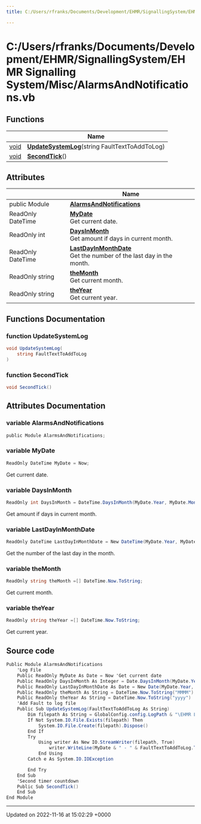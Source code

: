 ```yaml
---
title: C:/Users/rfranks/Documents/Development/EHMR/SignallingSystem/EHMR Signalling System/Misc/AlarmsAndNotifications.vb

---
```


# C:/Users/rfranks/Documents/Development/EHMR/SignallingSystem/EHMR Signalling System/Misc/AlarmsAndNotifications.vb



## Functions

|                | Name           |
| -------------- | -------------- |
| [void](/SignallingSystem-doc/vb/Files/SerialPixelLeds_8vb/#variable-void) | **[UpdateSystemLog](/SignallingSystem-doc/vb/Files/AlarmsAndNotifications_8vb/#function-updatesystemlog)**(string FaultTextToAddToLog) |
| [void](/SignallingSystem-doc/vb/Files/SerialPixelLeds_8vb/#variable-void) | **[SecondTick](/SignallingSystem-doc/vb/Files/AlarmsAndNotifications_8vb/#function-secondtick)**() |

## Attributes

|                | Name           |
| -------------- | -------------- |
| ﻿public Module | **[AlarmsAndNotifications](/SignallingSystem-doc/vb/Files/AlarmsAndNotifications_8vb/#variable-alarmsandnotifications)**  |
| ReadOnly DateTime | **[MyDate](/SignallingSystem-doc/vb/Files/AlarmsAndNotifications_8vb/#variable-mydate)** <br>Get current date.  |
| ReadOnly int | **[DaysInMonth](/SignallingSystem-doc/vb/Files/AlarmsAndNotifications_8vb/#variable-daysinmonth)** <br>Get amount if days in current month.  |
| ReadOnly DateTime | **[LastDayInMonthDate](/SignallingSystem-doc/vb/Files/AlarmsAndNotifications_8vb/#variable-lastdayinmonthdate)** <br>Get the number of the last day in the month.  |
| ReadOnly string | **[theMonth](/SignallingSystem-doc/vb/Files/AlarmsAndNotifications_8vb/#variable-themonth)** <br>Get current month.  |
| ReadOnly string | **[theYear](/SignallingSystem-doc/vb/Files/AlarmsAndNotifications_8vb/#variable-theyear)** <br>Get current year.  |


## Functions Documentation

### function UpdateSystemLog

```csharp
void UpdateSystemLog(
    string FaultTextToAddToLog
)
```


### function SecondTick

```csharp
void SecondTick()
```



## Attributes Documentation

### variable AlarmsAndNotifications

```csharp
﻿public Module AlarmsAndNotifications;
```


### variable MyDate

```csharp
ReadOnly DateTime MyDate = Now;
```

Get current date. 

### variable DaysInMonth

```csharp
ReadOnly int DaysInMonth = DateTime.DaysInMonth(MyDate.Year, MyDate.Month);
```

Get amount if days in current month. 

### variable LastDayInMonthDate

```csharp
ReadOnly DateTime LastDayInMonthDate = New DateTime(MyDate.Year, MyDate.Month, DaysInMonth);
```

Get the number of the last day in the month. 

### variable theMonth

```csharp
ReadOnly string theMonth =[] DateTime.Now.ToString;
```

Get current month. 

### variable theYear

```csharp
ReadOnly string theYear =[] DateTime.Now.ToString;
```

Get current year. 


## Source code

```csharp
Public Module AlarmsAndNotifications
    'Log File
    Public ReadOnly MyDate As Date = Now 'Get current date
    Public ReadOnly DaysInMonth As Integer = Date.DaysInMonth(MyDate.Year, MyDate.Month) 'Get amount if days in current month
    Public ReadOnly LastDayInMonthDate As Date = New Date(MyDate.Year, MyDate.Month, DaysInMonth) 'Get the number of the last day in the month
    Public ReadOnly theMonth As String = DateTime.Now.ToString("MMMM") 'Get current month
    Public ReadOnly theYear As String = DateTime.Now.ToString("yyyy") 'Get current year
    'Add Fault to log file
    Public Sub UpdateSystemLog(FaultTextToAddToLog As String)
        Dim filepath As String = GlobalConfig.config.LogPath & "\EHMR Log File " & theMonth & " " & theYear & ".txt"
        If Not System.IO.File.Exists(filepath) Then
            System.IO.File.Create(filepath).Dispose()
        End If
        Try
            Using writer As New IO.StreamWriter(filepath, True)
                writer.WriteLine(MyDate & " - " & FaultTextToAddToLog.ToString)
            End Using
        Catch e As System.IO.IOException

        End Try
    End Sub
    'Second timer countdown
    Public Sub SecondTick()
    End Sub
End Module
```


-------------------------------

Updated on 2022-11-16 at 15:02:29 +0000

